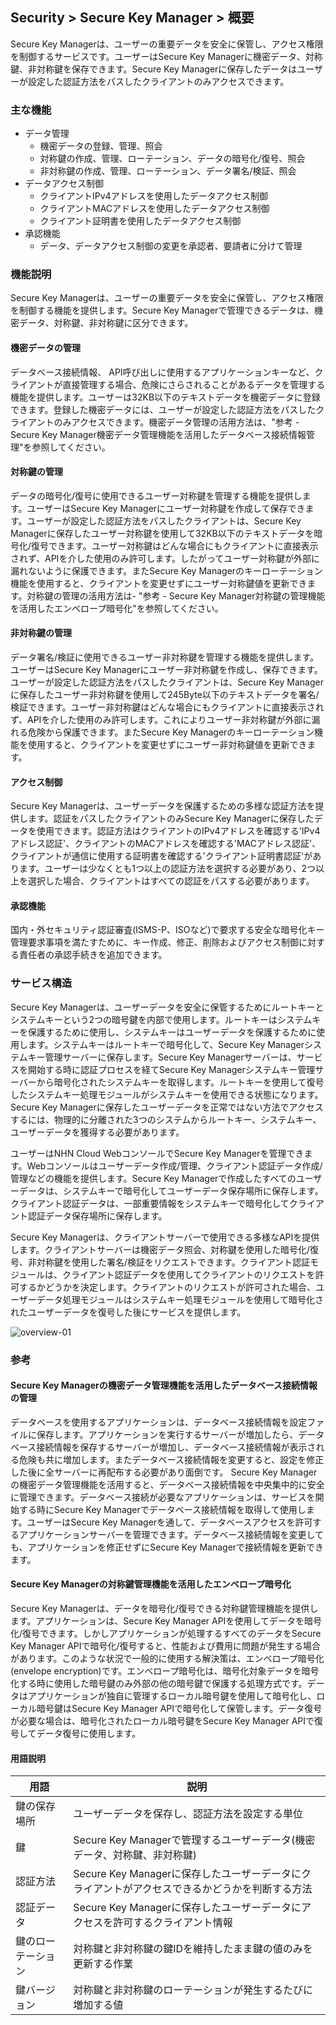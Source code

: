 ## Security > Secure Key Manager > 概要
Secure Key Managerは、ユーザーの重要データを安全に保管し、アクセス権限を制御するサービスです。ユーザーはSecure Key Managerに機密データ、対称鍵、非対称鍵を保存できます。Secure Key Managerに保存したデータはユーザーが設定した認証方法をパスしたクライアントのみアクセスできます。

### 主な機能
* データ管理
    * 機密データの登録、管理、照会
    * 対称鍵の作成、管理、ローテーション、データの暗号化/復号、照会
    * 非対称鍵の作成、管理、ローテーション、データ署名/検証、照会
* データアクセス制御
    * クライアントIPv4アドレスを使用したデータアクセス制御
    * クライアントMACアドレスを使用したデータアクセス制御
    * クライアント証明書を使用したデータアクセス制御
* 承認機能
    * データ、データアクセス制御の変更を承認者、要請者に分けて管理

### 機能説明
Secure Key Managerは、ユーザーの重要データを安全に保管し、アクセス権限を制御する機能を提供します。Secure Key Managerで管理できるデータは、機密データ、対称鍵、非対称鍵に区分できます。

#### 機密データの管理
データベース接続情報、 API呼び出しに使用するアプリケーションキーなど、クライアントが直接管理する場合、危険にさらされることがあるデータを管理する機能を提供します。ユーザーは32KB以下のテキストデータを機密データに登録できます。登録した機密データには、ユーザーが設定した認証方法をパスしたクライアントのみアクセスできます。機密データ管理の活用方法は、"参考 - Secure Key Manager機密データ管理機能を活用したデータベース接続情報管理"を参照してください。

#### 対称鍵の管理
データの暗号化/復号に使用できるユーザー対称鍵を管理する機能を提供します。ユーザーはSecure Key Managerにユーザー対称鍵を作成して保存できます。ユーザーが設定した認証方法をパスしたクライアントは、Secure Key Managerに保存したユーザー対称鍵を使用して32KB以下のテキストデータを暗号化/復号できます。ユーザー対称鍵はどんな場合にもクライアントに直接表示されず、APIを介した使用のみ許可します。したがってユーザー対称鍵が外部に漏れないように保護できます。またSecure Key Managerのキーローテーション機能を使用すると、クライアントを変更せずにユーザー対称鍵値を更新できます。対称鍵の管理の活用方法は- "参考 - Secure Key Manager対称鍵の管理機能を活用したエンベロープ暗号化"を参照してください。

#### 非対称鍵の管理
データ署名/検証に使用できるユーザー非対称鍵を管理する機能を提供します。ユーザーはSecure Key Managerにユーザー非対称鍵を作成し、保存できます。ユーザーが設定した認証方法をパスしたクライアントは、Secure Key Managerに保存したユーザー非対称鍵を使用して245Byte以下のテキストデータを署名/検証できます。ユーザー非対称鍵はどんな場合にもクライアントに直接表示されず、APIを介した使用のみ許可します。これによりユーザー非対称鍵が外部に漏れる危険から保護できます。またSecure Key Managerのキーローテーション機能を使用すると、クライアントを変更せずにユーザー非対称鍵値を更新できます。

#### アクセス制御
Secure Key Managerは、ユーザーデータを保護するための多様な認証方法を提供します。認証をパスしたクライアントのみSecure Key Managerに保存したデータを使用できます。認証方法はクライアントのIPv4アドレスを確認する'IPv4アドレス認証'、クライアントのMACアドレスを確認する'MACアドレス認証'、クライアントが通信に使用する証明書を確認する'クライアント証明書認証'があります。ユーザーは少なくとも1つ以上の認証方法を選択する必要があり、2つ以上を選択した場合、クライアントはすべての認証をパスする必要があります。

#### 承認機能
国内・外セキュリティ認証審査(ISMS-P、ISOなど)で要求する安全な暗号化キー管理要求事項を満たすために、キー作成、修正、削除およびアクセス制御に対する責任者の承認手続きを追加できます。

### サービス構造
Secure Key Managerは、ユーザーデータを安全に保管するためにルートキーとシステムキーという2つの暗号鍵を内部で使用します。ルートキーはシステムキーを保護するために使用し、システムキーはユーザーデータを保護するために使用します。システムキーはルートキーで暗号化して、Secure Key Managerシステムキー管理サーバーに保存します。Secure Key Managerサーバーは、サービスを開始する時に認証プロセスを経てSecure Key Managerシステムキー管理サーバーから暗号化されたシステムキーを取得します。ルートキーを使用して復号したシステムキー処理モジュールがシステムキーを使用できる状態になります。Secure Key Managerに保存したユーザーデータを正常ではない方法でアクセスするには、物理的に分離された3つのシステムからルートキー、システムキー、ユーザーデータを獲得する必要があります。

ユーザーはNHN Cloud WebコンソールでSecure Key Managerを管理できます。Webコンソールはユーザーデータ作成/管理、クライアント認証データ作成/管理などの機能を提供します。Secure Key Managerで作成したすべてのユーザーデータは、システムキーで暗号化してユーザーデータ保存場所に保存します。クライアント認証データは、一部重要情報をシステムキーで暗号化してクライアント認証データ保存場所に保存します。

Secure Key Managerは、クライアントサーバーで使用できる多様なAPIを提供します。クライアントサーバーは機密データ照会、対称鍵を使用した暗号化/復号、非対称鍵を使用した署名/検証をリクエストできます。クライアント認証モジュールは、クライアント認証データを使用してクライアントのリクエストを許可するかどうかを決定します。クライアントのリクエストが許可された場合、ユーザーデータ処理モジュールはシステムキー処理モジュールを使用して暗号化されたユーザーデータを復号した後にサービスを提供します。

![overview-01](http://static.toastoven.net/prod_kms/2019-12-24/overview-01.png)

### 参考

#### Secure Key Managerの機密データ管理機能を活用したデータベース接続情報の管理
データベースを使用するアプリケーションは、データベース接続情報を設定ファイルに保存します。アプリケーションを実行するサーバーが増加したら、データベース接続情報を保存するサーバーが増加し、データベース接続情報が表示される危険も共に増加します。またデータベース接続情報を変更すると、設定を修正した後に全サーバーに再配布する必要があり面倒です。
Secure Key Managerの機密データ管理機能を活用すると、データベース接続情報を中央集中的に安全に管理できます。データベース接続が必要なアプリケーションは、サービスを開始する時にSecure Key Managerでデータベース接続情報を取得して使用します。ユーザーはSecure Key Managerを通して、データベースアクセスを許可するアプリケーションサーバーを管理できます。データベース接続情報を変更しても、アプリケーションを修正せずにSecure Key Managerで接続情報を更新できます。

#### Secure Key Managerの対称鍵管理機能を活用したエンベロープ暗号化
Secure Key Managerは、データを暗号化/復号できる対称鍵管理機能を提供します。アプリケーションは、Secure Key Manager APIを使用してデータを暗号化/復号できます。しかしアプリケーションが処理するすべてのデータをSecure Key Manager APIで暗号化/復号すると、性能および費用に問題が発生する場合があります。このような状況で一般的に使用する解決策は、エンベロープ暗号化(envelope encryption)です。エンベロープ暗号化は、暗号化対象データを暗号化する時に使用した暗号鍵のみ外部の他の暗号鍵で保護する処理方式です。データはアプリケーションが独自に管理するローカル暗号鍵を使用して暗号化し、ローカル暗号鍵はSecure Key Manager APIで暗号化して保管します。データ復号が必要な場合は、暗号化されたローカル暗号鍵をSecure Key Manager APIで復号してデータ復号に使用します。

#### 用語説明
| 用語 | 説明 |
|---|---|
| 鍵の保存場所 | ユーザーデータを保存し、認証方法を設定する単位 |
| 鍵 | Secure Key Managerで管理するユーザーデータ(機密データ、対称鍵、非対称鍵) |
| 認証方法 | Secure Key Managerに保存したユーザーデータにクライアントがアクセスできるかどうかを判断する方法 |
| 認証データ | Secure Key Managerに保存したユーザーデータにアクセスを許可するクライアント情報 |
| 鍵のローテーション | 対称鍵と非対称鍵の鍵IDを維持したまま鍵の値のみを更新する作業 |
| 鍵バージョン | 対称鍵と非対称鍵のローテーションが発生するたびに増加する値 |
